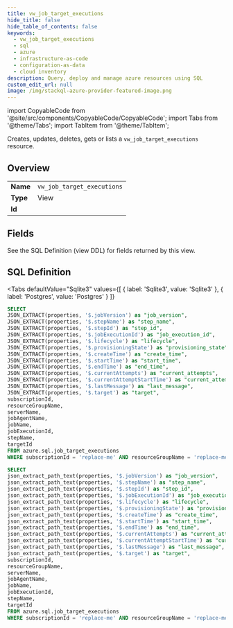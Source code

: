 ```yaml
--- 
title: vw_job_target_executions
hide_title: false
hide_table_of_contents: false
keywords:
  - vw_job_target_executions
  - sql
  - azure
  - infrastructure-as-code
  - configuration-as-data
  - cloud inventory
description: Query, deploy and manage azure resources using SQL
custom_edit_url: null
image: /img/stackql-azure-provider-featured-image.png
---
```


import CopyableCode from '@site/src/components/CopyableCode/CopyableCode';
import Tabs from '@theme/Tabs';
import TabItem from '@theme/TabItem';

Creates, updates, deletes, gets or lists a <code>vw_job_target_executions</code> resource.

## Overview
<table><tbody>
<tr><td><b>Name</b></td><td><code>vw_job_target_executions</code></td></tr>
<tr><td><b>Type</b></td><td>View</td></tr>
<tr><td><b>Id</b></td><td><CopyableCode code="azure.sql.vw_job_target_executions" /></td></tr>
</tbody></table>

## Fields

See the SQL Definition (view DDL) for fields returned by this view.

## SQL Definition

<Tabs
defaultValue="Sqlite3"
values={[
{ label: 'Sqlite3', value: 'Sqlite3' },
{ label: 'Postgres', value: 'Postgres' }
]}
>
<TabItem value="Sqlite3">

```sql
SELECT
JSON_EXTRACT(properties, '$.jobVersion') as "job_version",
JSON_EXTRACT(properties, '$.stepName') as "step_name",
JSON_EXTRACT(properties, '$.stepId') as "step_id",
JSON_EXTRACT(properties, '$.jobExecutionId') as "job_execution_id",
JSON_EXTRACT(properties, '$.lifecycle') as "lifecycle",
JSON_EXTRACT(properties, '$.provisioningState') as "provisioning_state",
JSON_EXTRACT(properties, '$.createTime') as "create_time",
JSON_EXTRACT(properties, '$.startTime') as "start_time",
JSON_EXTRACT(properties, '$.endTime') as "end_time",
JSON_EXTRACT(properties, '$.currentAttempts') as "current_attempts",
JSON_EXTRACT(properties, '$.currentAttemptStartTime') as "current_attempt_start_time",
JSON_EXTRACT(properties, '$.lastMessage') as "last_message",
JSON_EXTRACT(properties, '$.target') as "target",
subscriptionId,
resourceGroupName,
serverName,
jobAgentName,
jobName,
jobExecutionId,
stepName,
targetId
FROM azure.sql.job_target_executions
WHERE subscriptionId = 'replace-me' AND resourceGroupName = 'replace-me' AND serverName = 'replace-me' AND jobAgentName = 'replace-me' AND jobName = 'replace-me' AND jobExecutionId = 'replace-me';
```

</TabItem>
<TabItem value="Postgres">

```sql
SELECT
json_extract_path_text(properties, '$.jobVersion') as "job_version",
json_extract_path_text(properties, '$.stepName') as "step_name",
json_extract_path_text(properties, '$.stepId') as "step_id",
json_extract_path_text(properties, '$.jobExecutionId') as "job_execution_id",
json_extract_path_text(properties, '$.lifecycle') as "lifecycle",
json_extract_path_text(properties, '$.provisioningState') as "provisioning_state",
json_extract_path_text(properties, '$.createTime') as "create_time",
json_extract_path_text(properties, '$.startTime') as "start_time",
json_extract_path_text(properties, '$.endTime') as "end_time",
json_extract_path_text(properties, '$.currentAttempts') as "current_attempts",
json_extract_path_text(properties, '$.currentAttemptStartTime') as "current_attempt_start_time",
json_extract_path_text(properties, '$.lastMessage') as "last_message",
json_extract_path_text(properties, '$.target') as "target",
subscriptionId,
resourceGroupName,
serverName,
jobAgentName,
jobName,
jobExecutionId,
stepName,
targetId
FROM azure.sql.job_target_executions
WHERE subscriptionId = 'replace-me' AND resourceGroupName = 'replace-me' AND serverName = 'replace-me' AND jobAgentName = 'replace-me' AND jobName = 'replace-me' AND jobExecutionId = 'replace-me';
```

</TabItem>
</Tabs>
